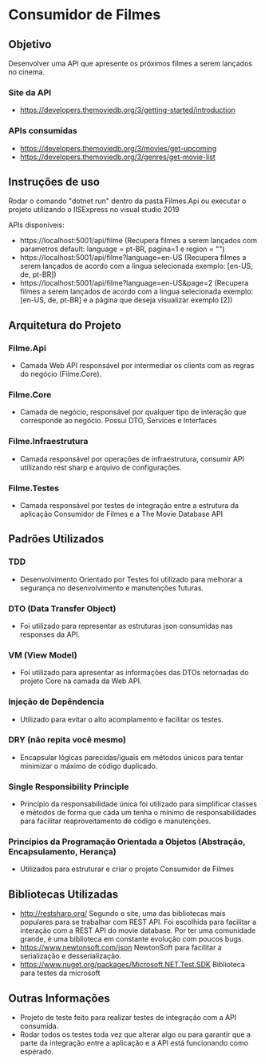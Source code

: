 # Consumidor de Filmes

## Objetivo

Desenvolver uma API que apresente os próximos filmes a serem lançados no cinema.
### Site da API
  - https://developers.themoviedb.org/3/getting-started/introduction
### APIs consumidas
  - https://developers.themoviedb.org/3/movies/get-upcoming
  - https://developers.themoviedb.org/3/genres/get-movie-list

## Instruções de uso
Rodar o comando "dotnet run" dentro da pasta Filmes.Api ou executar o projeto utilizando o IISExpress no visual studio 2019

APIs disponíveis:
  - https://localhost:5001/api/filme (Recupera filmes a serem lançados com parametros default: language = pt-BR, pagina=1 e region = "")
  - https://localhost:5001/api/filme?language=en-US (Recupera filmes a serem lançados de acordo com a lingua selecionada exemplo: [en-US, de, pt-BR])
  - https://localhost:5001/api/filme?language=en-US&page=2 (Recupera filmes a serem lançados de acordo com a lingua selecionada exemplo: [en-US, de, pt-BR] e a página que deseja visualizar exemplo [2])

## Arquitetura do Projeto

### Filme.Api
   - Camada Web API responsável por intermediar os clients com as regras do negócio (Filme.Core). 
### Filme.Core
   - Camada de negócio, responsável por qualquer tipo de interação que corresponde ao negócio. Possui DTO, Services e Interfaces
### Filme.Infraestrutura
   - Camada responsável por operações de infraestrutura, consumir API utilizando rest sharp e arquivo de configurações.
### Filme.Testes
   - Camada responsável por testes de integração entre a estrutura da aplicação Consumidor de Filmes e a The Movie Database API

## Padrões Utilizados
### TDD
 - Desenvolvimento Orientado por Testes foi utilizado para melhorar a segurança no desenvolvimento e manutenções futuras.
### DTO (Data Transfer Object)
 - Foi utilizado para representar as estruturas json consumidas nas responses da API.
### VM (View Model) 
 - Foi utilizado para apresentar as informações das DTOs retornadas do projeto Core na camada da Web API.
### Injeção de Depêndencia
 - Utilizado para evitar o alto acomplamento e facilitar os testes.
### DRY (não repita você mesmo) 
 - Encapsular lógicas parecidas/iguais em métodos únicos para tentar minimizar o máximo de código duplicado.
### Single Responsibility Principle
 - Princípio da responsabilidade única foi utilizado para simplificar classes e métodos de forma que cada um tenha o mínimo de responsabilidades para facilitar reaproveitamento de código e manutenções. 
### Princípios da Programação Orientada a Objetos (Abstração, Encapsulamento, Herança)
  - Utilizados para estruturar e criar o projeto Consumidor de Filmes

## Bibliotecas Utilizadas
 - http://restsharp.org/
   Segundo o site, uma das bibliotecas mais populares para se trabalhar com REST API.
   Foi escolhida para facilitar a interação com a REST API do movie database. Por ter uma comunidade grande, é uma biblioteca em constante evolução com poucos bugs.
 - https://www.newtonsoft.com/json
   NewtonSoft para facilitar a serialização e desserialização.
 - https://www.nuget.org/packages/Microsoft.NET.Test.SDK
   Biblioteca para testes da microsoft
   
## Outras Informações
- Projeto de teste feito para realizar testes de integração com a API consumida. 
- Rodar todos os testes toda vez que alterar algo ou para garantir que a parte da integração entre a aplicação e a API está funcionando como esperado.


